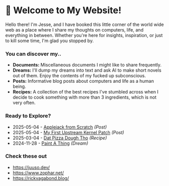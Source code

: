 # 🌱 Welcome to My Website!

Hello there! I'm Jesse, and I have booked this little corner of the world wide web as a place where I share my thoughts on computers, life, and everything in between. Whether you're here for insights, inspiration, or just to kill some time, I'm glad you stopped by.

### You can discover my..

  - **Documents:** Miscellaneous documents I might like to share frequently.
  - **Dreams:** I'll dump my dreams into text and ask AI to make short novels out of them. Enjoy the contents of my fucked up subconscious.
  - **Posts:** Informative blog posts about computers and life as a human being.
  - **Recipes:** A collection of the best recipes I've stumbled across when I decide to cook something with more than 3 ingredients, which is not very often.

### Ready to Explore?

  - 2025-05-04 - [Applejack from Scratch](./posts/Applejack%20from%20Scratch.md) *(Post)*
  - 2025-05-04 - [My First Upstream Kernel Patch](./posts/My%20First%20Upstream%20Kernel%20Patch.md) *(Post)*
  - 2025-03-04 - [Dat Pizza Dough Tho](./recipes/Dat%20Pizza%20Dough%20Tho.md) *(Recipe)*
  - 2024-11-28 - [Paint A Thing](./dreams/Paint%20A%20Thing.md) *(Dream)*

### Check these out

  - https://juuso.dev/
  - https://www.zophar.net/
  - https://rickvagabond.blog/

